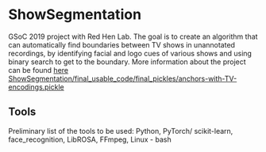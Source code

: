# ShowSegmentation
GSoC 2019 project with Red Hen Lab. The goal is to create an algorithm that can automatically find boundaries between TV shows in unannotated recordings, by identifying facial and logo cues of various shows and using binary search to get to the boundary. More information about the project can be found <a href="https://sites.google.com/site/distributedlittleredhen/home/the-cognitive-core-research-topics-in-red-hen/the-barnyard/tv-show-segmentation">here</a>
<a href="https://drive.google.com/open?id=1AAkCoH1FDuJz4pTOyZv9QCUFPZAHECRI">ShowSegmentation/final_usable_code/final_pickles/anchors-with-TV-encodings.pickle</a>
## Tools
Preliminary list of the tools to be used: Python, PyTorch/ scikit-learn, face_recognition, LibROSA, FFmpeg, Linux - bash
